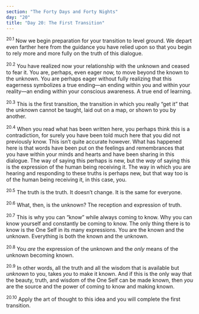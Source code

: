 ```yaml
---
section: "The Forty Days and Forty Nights"
day: "20"
title: "Day 20: The First Transition"
---
```


<sup>20.1</sup> Now we begin preparation for your transition to level
ground. We depart even farther here from the guidance you have relied
upon so that you begin to rely more and more fully on the truth of this
dialogue.

<sup>20.2</sup> You have realized now your relationship with the unknown
and ceased to fear it. You are, perhaps, even eager now, to move beyond
the known to the unknown. You are perhaps eager without fully realizing
that this eagerness symbolizes a true ending—an ending within you and
within your reality—an ending within your conscious awareness. A true
end of learning. 

<sup>20.3</sup> This is the first transition, the transition in which
you really “get it” that the unknown cannot be taught, laid out on a
map, or shown to you by another. 

<sup>20.4</sup> When you read what has been written here, you perhaps
think this is a contradiction, for surely you have been told much here
that you did not previously know. This isn’t quite accurate however.
What has happened here is that words have been put on the feelings and
remembrances that you have within your minds and hearts and have been
sharing in this dialogue. The way of saying this perhaps is new, but the
*way* of saying this is the expression of the human being receiving it.
The way in which you are hearing and responding to these truths is
perhaps new, but that way too is of the human being receiving it, in
this case, you. 

<sup>20.5</sup> The truth is the truth. It doesn’t change. It is the
same for everyone. 

<sup>20.6</sup> What, then, is the unknown? The reception and expression
of truth. 

<sup>20.7</sup> This is why you can “know” while always coming to know.
Why you can know yourself and constantly be coming to know. The only
thing there is to know is the One Self in its many expressions. You are
the known and the unknown. Everything is both the known and the unknown. 

<sup>20.8</sup> You *are* the expression of the unknown and the *only*
means of the unknown becoming known. 

<sup>20.9</sup> In other words, all the truth and all the wisdom that is
available but *unknown* to you, takes *you* to make it known. And if
this is the only way that the beauty, truth, and wisdom of the One Self
can be made known, then *you* are the source and the power of coming to
know and making known. 

<sup>20.10</sup> Apply the art of thought to this idea and you will
complete the first transition.

